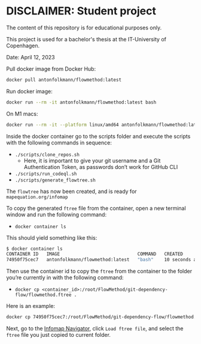 # DISCLAIMER: Student project

The content of this repository is for educational purposes only. 

This project is used for a bachelor's thesis at the IT-University of Copenhagen.

Date: April 12, 2023

Pull docker image from Docker Hub:

```bash
docker pull antonfolkmann/flowmethod:latest
```

Run docker image:

```bash
docker run --rm -it antonfolkmann/flowmethod:latest bash
```

On M1 macs:

```bash
docker run --rm -it --platform linux/amd64 antonfolkmann/flowmethod:latest bash
```

Inside the docker container go to the scripts folder and execute the scripts with the following commands in sequence:

- `./scripts/clone_repos.sh`
    - Here, it is important to give your git username and a Git Authentication Token, as passwords don’t work for GitHub CLI
- `./scripts/run_codeql.sh`
- `./scripts/generate_flowtree.sh`

The `flowtree` has now been created, and is ready for `mapequation.org/infomap`

To copy the generated `ftree` file from the container, open a new terminal window and run the following command:

- `docker container ls`

This should yield something like this:

```bash
$ docker container ls
CONTAINER ID   IMAGE                             COMMAND   CREATED          STATUS          PORTS     NAMES
74950f75cec7   antonfolkmann/flowmethod:latest   "bash"    10 seconds ago   Up 10 seconds             magical_aryabhata
```

Then use the container id to copy the `ftree` from the container to the folder you’re currently in with the following command:

- `docker cp <container_id>:/root/FlowMethod/git-dependency-flow/flowmethod.ftree .`

Here is an example:

```bash
docker cp 74950f75cec7:/root/FlowMethod/git-dependency-flow/flowmethod.ftree .
```

Next, go to the [Infomap Navigator](https://www.mapequation.org/navigator/), click `Load ftree file`, and select the `ftree` file you just copied to current folder.
